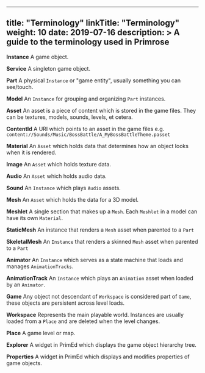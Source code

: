 ﻿

---
title: "Terminology"
linkTitle: "Terminology"
weight: 10
date: 2019-07-16
description: >
  A guide to the terminology used in Primrose
---

**Instance**
A game object.

**Service**
A singleton game object.

**Part**
A physical `Instance` or "game entity", usually something you can see/touch.

**Model**
An `Instance` for grouping and organizing `Part` instances.

**Asset**
An asset is a piece of content which is stored in the game files. They can be textures, models, sounds, levels, et cetera.

**ContentId**
A URI which points to an asset in the game files e.g. `content://Sounds/Music/BossBattle/A_MyBossBattleTheme.passet`

**Material**
An `Asset` which holds data that determines how an object looks when it is rendered.

**Image**
An `Asset` which holds texture data.

**Audio**
An `Asset` which holds audio data.

**Sound**
An `Instance` which plays `Audio` assets.

**Mesh**
An `Asset` which holds the data for a 3D model.

**Meshlet**
A single section that makes up a `Mesh`. Each `Meshlet` in a model can have its own `Material`.

**StaticMesh**
An instance that renders a `Mesh` asset when parented to a `Part`

**SkeletalMesh**
An `Instance` that renders a skinned `Mesh` asset when parented to a `Part`

**Animator**
An `Instance` which serves as a state machine that loads and manages `AnimationTracks`.

**AnimationTrack**
An `Instance` which plays an `Animation` asset when loaded by an `Animator`.

**Game**
Any object not descendant of `Workspace` is considered part of `Game`, these objects are persistent across level loads.

**Workspace**
Represents the main playable world. Instances are usually loaded from a `Place` and are deleted when the level changes.

**Place**
A game level or map.

**Explorer**
A widget in PrimEd which displays the game object hierarchy tree.

**Properties**
A widget in PrimEd which displays and modifies properties of game objects.
